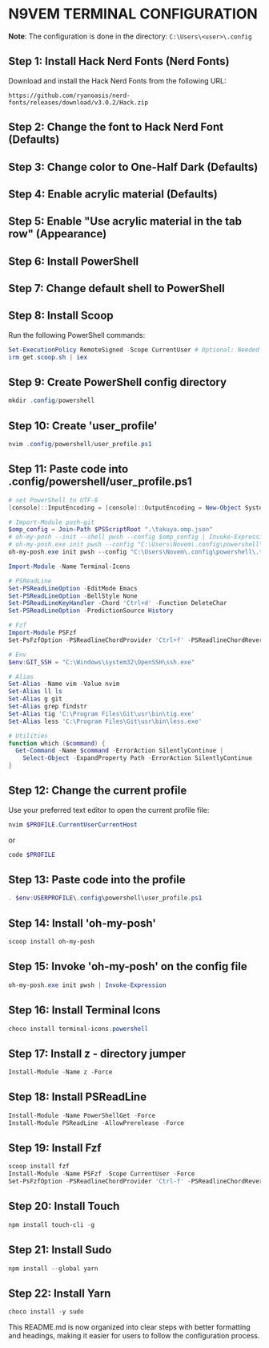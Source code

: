 # N9VEM TERMINAL CONFIGURATION

**Note**: The configuration is done in the directory: `C:\Users\<user>\.config`

## Step 1: Install Hack Nerd Fonts (Nerd Fonts)

Download and install the Hack Nerd Fonts from the following URL:

```
https://github.com/ryanoasis/nerd-fonts/releases/download/v3.0.2/Hack.zip
```

## Step 2: Change the font to Hack Nerd Font (Defaults)

## Step 3: Change color to One-Half Dark (Defaults)

## Step 4: Enable acrylic material (Defaults)

## Step 5: Enable "Use acrylic material in the tab row" (Appearance)

## Step 6: Install PowerShell

## Step 7: Change default shell to PowerShell

## Step 8: Install Scoop

Run the following PowerShell commands:

```PowerShell
Set-ExecutionPolicy RemoteSigned -Scope CurrentUser # Optional: Needed to run a remote script the first time
irm get.scoop.sh | iex
```

## Step 9: Create PowerShell config directory

```PowerShell
mkdir .config/powershell
```

## Step 10: Create 'user_profile'

```PowerShell
nvim .config/powershell/user_profile.ps1
```

## Step 11: Paste code into .config/powershell/user_profile.ps1

```PowerShell
# set PowerShell to UTF-8
[console]::InputEncoding = [console]::OutputEncoding = New-Object System.Text.UTF8Encoding

# Import-Module posh-git
$omp_config = Join-Path $PSScriptRoot ".\takuya.omp.json"
# oh-my-posh --init --shell pwsh --config $omp_config | Invoke-Expression
# oh-my-posh.exe init pwsh --config "C:\Users\Novem\.config\powershell\.themes\bubblesextra.omp.json" | Invoke-Expression
oh-my-posh.exe init pwsh --config "C:\Users\Novem\.config\powershell\.themes\bubblesline.omp.json" | Invoke-Expression

Import-Module -Name Terminal-Icons

# PSReadLine
Set-PSReadLineOption -EditMode Emacs
Set-PSReadLineOption -BellStyle None
Set-PSReadLineKeyHandler -Chord 'Ctrl+d' -Function DeleteChar
Set-PSReadLineOption -PredictionSource History

# Fzf
Import-Module PSFzf
Set-PsFzfOption -PSReadlineChordProvider 'Ctrl+f' -PSReadlineChordReverseHistory 'Ctrl+r'

# Env
$env:GIT_SSH = "C:\Windows\system32\OpenSSH\ssh.exe"

# Alias
Set-Alias -Name vim -Value nvim
Set-Alias ll ls
Set-Alias g git
Set-Alias grep findstr
Set-Alias tig 'C:\Program Files\Git\usr\bin\tig.exe'
Set-Alias less 'C:\Program Files\Git\usr\bin\less.exe'

# Utilities
function which ($command) {
  Get-Command -Name $command -ErrorAction SilentlyContinue |
    Select-Object -ExpandProperty Path -ErrorAction SilentlyContinue
}
```

## Step 12: Change the current profile

Use your preferred text editor to open the current profile file:

```PowerShell
nvim $PROFILE.CurrentUserCurrentHost
```

or

```PowerShell
code $PROFILE
```

## Step 13: Paste code into the profile

```PowerShell
. $env:USERPROFILE\.config\powershell\user_profile.ps1
```

## Step 14: Install 'oh-my-posh'

```PowerShell
scoop install oh-my-posh
```

## Step 15: Invoke 'oh-my-posh' on the config file

```PowerShell
oh-my-posh.exe init pwsh | Invoke-Expression
```

## Step 16: Install Terminal Icons

```PowerShell
choco install terminal-icons.powershell
```

## Step 17: Install z - directory jumper

```PowerShell
Install-Module -Name z -Force
```

## Step 18: Install PSReadLine

```PowerShell
Install-Module -Name PowerShellGet -Force
Install-Module PSReadLine -AllowPrerelease -Force
```

## Step 19: Install Fzf

```PowerShell
scoop install fzf
Install-Module -Name PSFzf -Scope CurrentUser -Force
Set-PsFzfOption -PSReadlineChordProvider 'Ctrl-f' -PSReadlineChordReverseHistory 'Ctrl+r'
```

## Step 20: Install Touch

```PowerShell
npm install touch-cli -g
```

## Step 21: Install Sudo

```PowerShell
npm install --global yarn
```

## Step 22: Install Yarn

```PowerShell
choco install -y sudo
```

This README.md is now organized into clear steps with better formatting and headings, making it easier for users to follow the configuration process.
